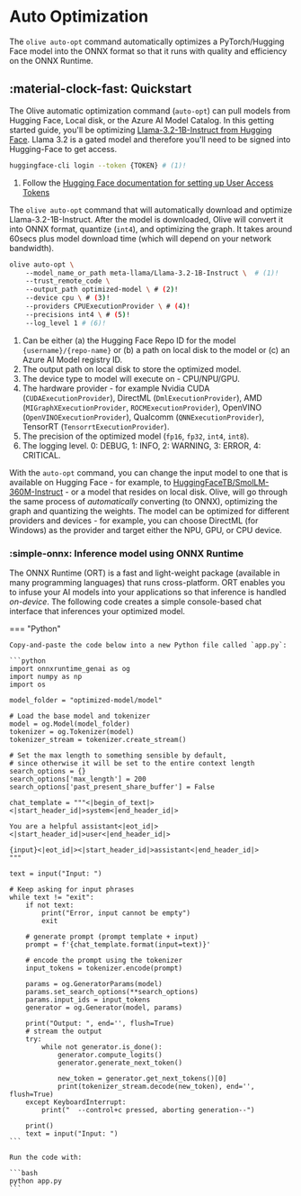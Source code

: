 # Auto Optimization

The `olive auto-opt` command automatically optimizes a PyTorch/Hugging Face model into the ONNX format so that it runs with quality and efficiency on the ONNX Runtime.

## :material-clock-fast: Quickstart

The Olive automatic optimization command (`auto-opt`) can pull models from Hugging Face, Local disk, or the Azure AI Model Catalog. In this getting started guide, you'll be optimizing [Llama-3.2-1B-Instruct from Hugging Face](https://huggingface.co/meta-llama/Llama-3.2-1B-Instruct/tree/main). Llama 3.2 is a gated model and therefore you'll need to be signed into Hugging-Face to get access. 

``` bash
huggingface-cli login --token {TOKEN} # (1)!
```

1. Follow the [Hugging Face documentation for setting up User Access Tokens](https://huggingface.co/docs/hub/security-tokens)

The `olive auto-opt` command that will automatically download and optimize Llama-3.2-1B-Instruct. After the model is downloaded, Olive will convert it into ONNX format, quantize (`int4`), and optimizing the graph. It takes around 60secs plus model download time (which will depend on your network bandwidth).

``` bash
olive auto-opt \ 
    --model_name_or_path meta-llama/Llama-3.2-1B-Instruct \  # (1)!
    --trust_remote_code \ 
    --output_path optimized-model \ # (2)!
    --device cpu \ # (3)!
    --providers CPUExecutionProvider \ # (4)!
    --precisions int4 \ # (5)!
    --log_level 1 # (6)!
```

1. Can be either (a) the Hugging Face Repo ID for the model` {username}/{repo-name}` or (b) a path on local disk to the model or (c) an Azure AI Model registry ID.
2. The output path on local disk to store the optimized model.
3. The device type to model will execute on - CPU/NPU/GPU.
4. The hardware provider - for example Nvidia CUDA (`CUDAExecutionProvider`), DirectML (`DmlExecutionProvider`), AMD (`MIGraphXExecutionProvider`, `ROCMExecutionProvider`), OpenVINO (`OpenVINOExecutionProvider`), Qualcomm (`QNNExecutionProvider`), TensorRT (`TensorrtExecutionProvider`).
5. The precision of the optimized model (`fp16`, `fp32`, `int4`, `int8`).
6. The logging level. 0: DEBUG, 1: INFO, 2: WARNING, 3: ERROR, 4: CRITICAL.

With the `auto-opt` command, you can change the input model to one that is available on Hugging Face - for example, to [HuggingFaceTB/SmolLM-360M-Instruct](https://huggingface.co/HuggingFaceTB/SmolLM-360M-Instruct) - or a model that resides on local disk. Olive, will go through the same process of *automatically* converting (to ONNX), optimizing the graph and quantizing the weights. The model can be optimized for different providers and devices - for example, you can choose DirectML (for Windows) as the provider and target either the NPU, GPU, or CPU device.

### :simple-onnx: Inference model using ONNX Runtime

The ONNX Runtime (ORT) is a fast and light-weight package (available in many programming languages) that runs cross-platform. ORT enables you to infuse your AI models into your applications so that inference is handled *on-device*. The following code creates a simple console-based chat interface that inferences your optimized model.

=== "Python"

    Copy-and-paste the code below into a new Python file called `app.py`:

    ```python
    import onnxruntime_genai as og
    import numpy as np
    import os

    model_folder = "optimized-model/model"

    # Load the base model and tokenizer
    model = og.Model(model_folder)
    tokenizer = og.Tokenizer(model)
    tokenizer_stream = tokenizer.create_stream()

    # Set the max length to something sensible by default,
    # since otherwise it will be set to the entire context length
    search_options = {}
    search_options['max_length'] = 200
    search_options['past_present_share_buffer'] = False

    chat_template = """<|begin_of_text|><|start_header_id|>system<|end_header_id|>

    You are a helpful assistant<|eot_id|><|start_header_id|>user<|end_header_id|>

    {input}<|eot_id|><|start_header_id|>assistant<|end_header_id|>
    """ 

    text = input("Input: ")

    # Keep asking for input phrases
    while text != "exit":
        if not text:
            print("Error, input cannot be empty")
            exit

        # generate prompt (prompt template + input)
        prompt = f'{chat_template.format(input=text)}'

        # encode the prompt using the tokenizer
        input_tokens = tokenizer.encode(prompt)

        params = og.GeneratorParams(model)
        params.set_search_options(**search_options)
        params.input_ids = input_tokens
        generator = og.Generator(model, params)

        print("Output: ", end='', flush=True)
        # stream the output
        try:
            while not generator.is_done():
                generator.compute_logits()
                generator.generate_next_token()

                new_token = generator.get_next_tokens()[0]
                print(tokenizer_stream.decode(new_token), end='', flush=True)
        except KeyboardInterrupt:
            print("  --control+c pressed, aborting generation--")

        print()
        text = input("Input: ")
    ```

    Run the code with:

    ```bash
    python app.py
    ```